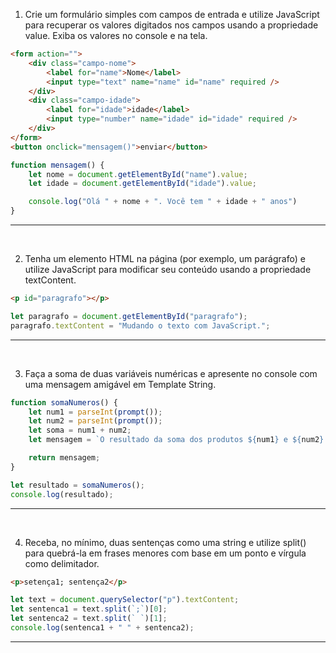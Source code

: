 1. Crie um formulário simples com campos de entrada e utilize JavaScript para recuperar os valores digitados nos campos usando a propriedade value. Exiba os valores no console e na tela.

```html
<form action="">
    <div class="campo-nome">
        <label for="name">Nome</label>
        <input type="text" name="name" id="name" required />
    </div>
    <div class="campo-idade">
        <label for="idade">idade</label>
        <input type="number" name="idade" id="idade" required />
    </div>
</form>
<button onclick="mensagem()">enviar</button>
```

```js
function mensagem() {
    let nome = document.getElementById("name").value;
    let idade = document.getElementById("idade").value;

    console.log("Olá " + nome + ". Você tem " + idade + " anos")
}
```
---
<br>

2. Tenha um elemento HTML na página (por exemplo, um parágrafo) e utilize JavaScript para modificar seu conteúdo usando a propriedade textContent.

```html
<p id="paragrafo"></p>
```
```js
let paragrafo = document.getElementById("paragrafo");
paragrafo.textContent = "Mudando o texto com JavaScript.";
```
---
<br>

3. Faça a soma de duas variáveis numéricas e apresente no console com uma mensagem amigável em Template String.

```js
function somaNumeros() {
    let num1 = parseInt(prompt());
    let num2 = parseInt(prompt());
    let soma = num1 + num2;
    let mensagem = `O resultado da soma dos produtos ${num1} e ${num2} é igual a ${soma}.`

    return mensagem;
}

let resultado = somaNumeros();
console.log(resultado);
```
---
<br>

4. Receba, no mínimo, duas sentenças como uma string e utilize split() para quebrá-la em frases menores com base em um ponto e vírgula como delimitador.

```html
<p>setença1; sentença2</p>
```

```js
let text = document.querySelector("p").textContent;
let sentenca1 = text.split(`;`)[0];
let sentenca2 = text.split(` `)[1];
console.log(sentenca1 + " " + sentenca2);
```
---
<br>